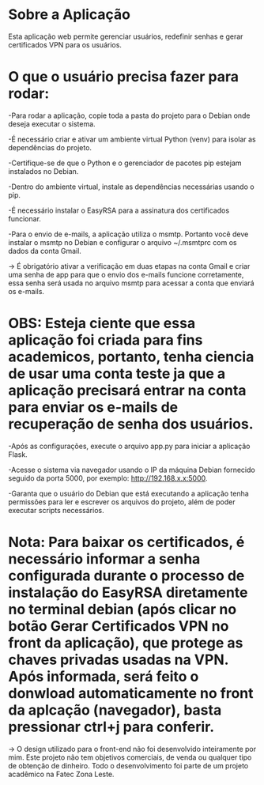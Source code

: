 # Sobre a Aplicação
Esta aplicação web permite gerenciar usuários, redefinir senhas e gerar certificados VPN para os usuários.

# O que o usuário precisa fazer para rodar:
-Para rodar a aplicação, copie toda a pasta do projeto para o Debian onde deseja executar o sistema.

-É necessário criar e ativar um ambiente virtual Python (venv) para isolar as dependências do projeto.

-Certifique-se de que o Python e o gerenciador de pacotes pip estejam instalados no Debian.

-Dentro do ambiente virtual, instale as dependências necessárias usando o pip.

-É necessário instalar o EasyRSA para a assinatura dos certificados funcionar.

-Para o envio de e-mails, a aplicação utiliza o msmtp. Portanto você deve instalar o msmtp no Debian e configurar o arquivo ~/.msmtprc com os dados da conta Gmail.

-> É obrigatório ativar a verificação em duas etapas na conta Gmail e criar uma senha de app para que o envio dos e-mails funcione corretamente, essa senha será usada no arquivo msmtp para acessar a conta que enviará os e-mails.

# OBS: Esteja ciente que essa aplicação foi criada para fins academicos, portanto, tenha ciencia de usar uma conta teste ja que a aplicação precisará entrar na conta para enviar os e-mails de recuperação de senha dos usuários.

-Após as configurações, execute o arquivo app.py para iniciar a aplicação Flask.

-Acesse o sistema via navegador usando o IP da máquina Debian fornecido seguido da porta 5000, por exemplo: http://192.168.x.x:5000.

-Garanta que o usuário do Debian que está executando a aplicação tenha permissões para ler e escrever os arquivos do projeto, além de poder executar scripts necessários.

# Nota: Para baixar os certificados, é necessário informar a senha configurada durante o processo de instalação do EasyRSA diretamente no terminal debian (após clicar no botão Gerar Certificados VPN no front da aplicação), que protege as chaves privadas usadas na VPN. Após informada, será feito o donwload automaticamente no front da aplcação (navegador), basta pressionar ctrl+j para conferir.

-> O design utilizado para o front-end não foi desenvolvido inteiramente por mim. Este projeto não tem objetivos comerciais, de venda ou qualquer tipo de obtenção de dinheiro. Todo o desenvolvimento foi parte de um projeto acadêmico na Fatec Zona Leste.
